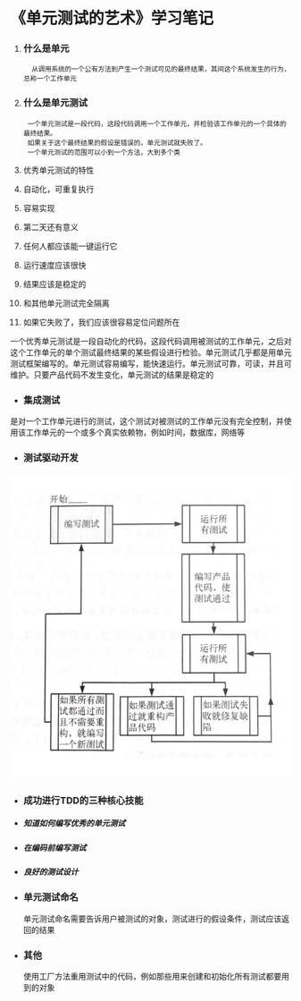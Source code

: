 # **《单元测试的艺术》学习笔记**

1. ### 什么是单元

   ```
     从调用系统的一个公有方法到产生一个测试可见的最终结果，其间这个系统发生的行为，总称一个工作单元
   ```
2. ### 什么是单元测试

   ```
    一个单元测试是一段代码，这段代码调用一个工作单元，并检验该工作单元的一个具体的最终结果。
    如果关于这个最终结果的假设是错误的，单元测试就失败了。
    一个单元测试的范围可以小到一个方法，大到多个类
   ```
3. 优秀单元测试的特性

4. 自动化，可重复执行

5. 容易实现

6. 第二天还有意义

7. 任何人都应该能一键运行它

8. 运行速度应该很快

9. 结果应该是稳定的

10. 和其他单元测试完全隔离

11. 如果它失败了，我们应该很容易定位问题所在

一个优秀单元测试是一段自动化的代码，这段代码调用被测试的工作单元，之后对这个工作单元的单个测试最终结果的某些假设进行检验。单元测试几乎都是用单元测试框架编写的。单元测试容易编写，能快速运行。单元测试可靠，可读，并且可维护。只要产品代码不发生变化，单元测试的结果是稳定的

* ### 集成测试

是对一个工作单元进行的测试，这个测试对被测试的工作单元没有完全控制，并使用该工作单元的一个或多个真实依赖物，例如时间，数据库，网络等

* ### 测试驱动开发

### ![](/assets/WX20171101-201734@2x.png)

### 

* ### 成功进行TDD的三种核心技能
* ##### 知道如何编写优秀的单元测试
* ##### 在编码前编写测试
* ##### 良好的测试设计
* ### 单元测试命名

  单元测试命名需要告诉用户被测试的对象，测试进行的假设条件，测试应该返回的结果

* ### 其他

  使用工厂方法重用测试中的代码，例如那些用来创建和初始化所有测试都要用到的对象



